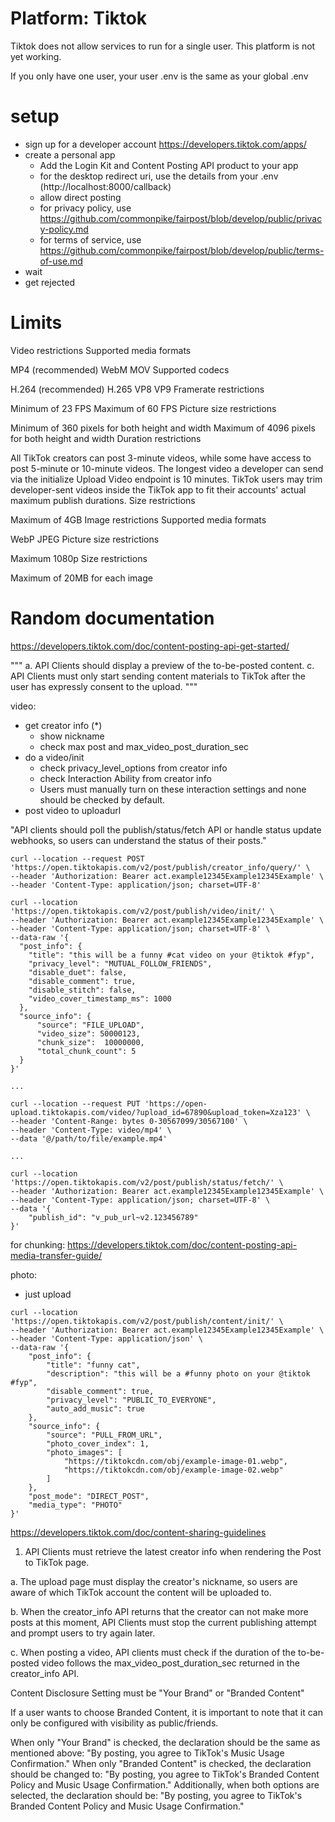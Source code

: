 
# Platform: Tiktok

Tiktok does not allow services to run for a single user.
This platform is not yet working.

If you only have one user, your user .env is 
the same as your global .env

# setup

- sign up for a developer account https://developers.tiktok.com/apps/
- create a personal app
  - Add the Login Kit and Content Posting API product to your app 
  - for the desktop redirect uri, use the details from your .env (http://localhost:8000/callback)
  - allow direct posting
  - for privacy policy, use https://github.com/commonpike/fairpost/blob/develop/public/privacy-policy.md
  - for terms of service, use https://github.com/commonpike/fairpost/blob/develop/public/terms-of-use.md
- wait 
- get rejected

# Limits


Video restrictions
Supported media formats

MP4 (recommended)
WebM
MOV
Supported codecs


H.264 (recommended)
H.265
VP8
VP9
Framerate restrictions

Minimum of 23 FPS
Maximum of 60 FPS
Picture size restrictions


Minimum of 360 pixels for both height and width
Maximum of 4096 pixels for both height and width
Duration restrictions


All TikTok creators can post 3-minute videos, while some have access to post 5-minute or 10-minute videos.
The longest video a developer can send via the initialize Upload Video endpoint is 10 minutes. TikTok users may trim developer-sent videos inside the TikTok app to fit their accounts' actual maximum publish durations.
Size restrictions

Maximum of 4GB
Image restrictions
Supported media formats

WebP
JPEG
Picture size restrictions

Maximum 1080p
Size restrictions

Maximum of 20MB for each image

# Random documentation

https://developers.tiktok.com/doc/content-posting-api-get-started/

"""
a. API Clients should display a preview of the to-be-posted content.
c. API Clients must only start sending content materials to TikTok after the user has expressly consent to the upload.
"""

video:
- get creator info (*)
  - show nickname
  - check max post and max_video_post_duration_sec
- do a video/init
  - check privacy_level_options from creator info
  - check  Interaction Ability from creator info
  - Users must manually turn on these interaction settings and none should be checked by default.
- post video to uploadurl

"API clients should poll the publish/status/fetch API or handle status update webhooks, so users can understand the status of their posts."

```
curl --location --request POST 'https://open.tiktokapis.com/v2/post/publish/creator_info/query/' \
--header 'Authorization: Bearer act.example12345Example12345Example' \
--header 'Content-Type: application/json; charset=UTF-8'
```

```
curl --location 'https://open.tiktokapis.com/v2/post/publish/video/init/' \
--header 'Authorization: Bearer act.example12345Example12345Example' \
--header 'Content-Type: application/json; charset=UTF-8' \
--data-raw '{
  "post_info": {
    "title": "this will be a funny #cat video on your @tiktok #fyp",
    "privacy_level": "MUTUAL_FOLLOW_FRIENDS",
    "disable_duet": false,
    "disable_comment": true,
    "disable_stitch": false,
    "video_cover_timestamp_ms": 1000
  },
  "source_info": {
      "source": "FILE_UPLOAD",
      "video_size": 50000123,
      "chunk_size":  10000000,
      "total_chunk_count": 5
  }
}'

...

curl --location --request PUT 'https://open-upload.tiktokapis.com/video/?upload_id=67890&upload_token=Xza123' \
--header 'Content-Range: bytes 0-30567099/30567100' \
--header 'Content-Type: video/mp4' \
--data '@/path/to/file/example.mp4'

...

curl --location 'https://open.tiktokapis.com/v2/post/publish/status/fetch/' \
--header 'Authorization: Bearer act.example12345Example12345Example' \
--header 'Content-Type: application/json; charset=UTF-8' \
--data '{
    "publish_id": "v_pub_url~v2.123456789"
}'

```

for chunking:
https://developers.tiktok.com/doc/content-posting-api-media-transfer-guide/

photo:
- just upload

```
curl --location 'https://open.tiktokapis.com/v2/post/publish/content/init/' \
--header 'Authorization: Bearer act.example12345Example12345Example' \
--header 'Content-Type: application/json' \
--data-raw '{
    "post_info": {
        "title": "funny cat",
        "description": "this will be a #funny photo on your @tiktok #fyp",
        "disable_comment": true,
        "privacy_level": "PUBLIC_TO_EVERYONE",
        "auto_add_music": true
    },
    "source_info": {
        "source": "PULL_FROM_URL",
        "photo_cover_index": 1,
        "photo_images": [
            "https://tiktokcdn.com/obj/example-image-01.webp",
            "https://tiktokcdn.com/obj/example-image-02.webp"
        ]
    },
    "post_mode": "DIRECT_POST",
    "media_type": "PHOTO"
}'

```

https://developers.tiktok.com/doc/content-sharing-guidelines

1) API Clients must retrieve the latest creator info when rendering the Post to TikTok page.

a. The upload page must display the creator's nickname, so users are aware of which TikTok account the content will be uploaded to.

b. When the creator_info API returns that the creator can not make more posts at this moment, API Clients must stop the current publishing attempt and prompt users to try again later.

c. When posting a video, API clients must check if the duration of the to-be-posted video follows the max_video_post_duration_sec returned in the creator_info API.


Content Disclosure Setting must be "Your Brand" or "Branded Content"

If a user wants to choose Branded Content, it is important to note that it can only be configured with visibility as public/friends.

When only "Your Brand" is checked, the declaration should be the same as mentioned above: "By posting, you agree to TikTok's Music Usage Confirmation."
When only "Branded Content" is checked, the declaration should be changed to: "By posting, you agree to TikTok's Branded Content Policy and Music Usage Confirmation."
Additionally, when both options are selected, the declaration should be: "By posting, you agree to TikTok's Branded Content Policy and Music Usage Confirmation."
